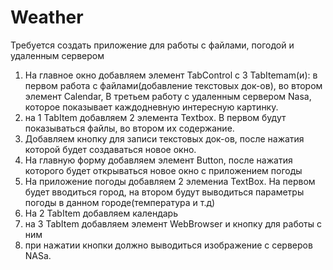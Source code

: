 # Weather
Требуется создать приложение для работы с файлами, погодой и удаленным сервером
1. На главное окно добавляем элемент TabControl с 3 TabItemam(и): в первом работа с файлами(добавление текстовых док-ов), во втором элемент Calendar, В третьем работу с удаленным сервером Nasa, которое показывает каждодневную интересную картинку.
2. на 1 TabItem добавляем 2 элемента Textbox. В первом будут показываться файлы, во втором их содержание.
3. Добавляем кнопку для записи текстовых док-ов, после нажатия которой будет создаваться новое окно.
4. На главную форму добавляем элемент Button, после нажатия которого будет открываться новое окно с приложением погоды
5. На приложение погоды добавляем 2 элемениа TextBox. На первом будет вводиться город, на втором будут выводиться параметры погоды в данном городе(температура и т.д)
6. На 2 TabItem добавляем календарь
7. на 3 TabItem добавляем элемент WebBrowser и кнопку для работы с ним
8. при нажатии кнопки должно выводиться изображение с серверов NASa.

